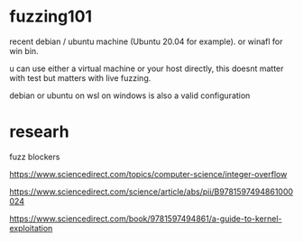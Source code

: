 # fuzzing101

recent debian / ubuntu machine (Ubuntu 20.04 for example). or winafl for win bin.

u can use either a virtual machine or your host directly, this doesnt matter with test but matters with live fuzzing.

debian or ubuntu on wsl on windows is also a valid configuration

# researh

fuzz blockers


https://www.sciencedirect.com/topics/computer-science/integer-overflow

https://www.sciencedirect.com/science/article/abs/pii/B9781597494861000024

https://www.sciencedirect.com/book/9781597494861/a-guide-to-kernel-exploitation
